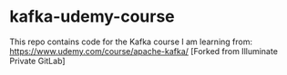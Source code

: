 # kafka-udemy-course
This repo contains code for the Kafka course I am learning from:  https://www.udemy.com/course/apache-kafka/ [Forked from Illuminate Private GitLab]
